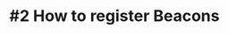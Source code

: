 ---
layout: video-iframe
title: "#2 How to register Beacons"
previewImage: /images/videos/video02-how-to-register-beacons.png
description: "This tutorial is meant to help you get started with linking your Beacons to your account on the Sensorberg cloud-based Beacon Management Platform, so that you’ll be able to deliver custom contents to your client apps in no time."
video_url: "https://www.youtube.com/embed/XvTETGUTo04?rel=0&amp;showinfo=0"
length : "2:48"

category: gettingStarted

see_also_text: "#3 How to register apps"
see_also_image_path: "/images/videos/video03-how-to-register-apps.png"
see_also_link: "/videos-iframe/03-How-to-register-apps/"

---